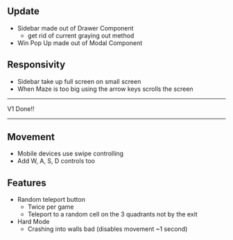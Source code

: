 ## Update

- Sidebar made out of Drawer Component
  - get rid of current graying out method
- Win Pop Up made out of Modal Component

## Responsivity

- Sidebar take up full screen on small screen
- When Maze is too big using the arrow keys scrolls the screen

---

V1 Done!!

---

## Movement

- Mobile devices use swipe controlling
- Add W, A, S, D controls too

## Features

- Random teleport button
  - Twice per game
  - Teleport to a random cell on the 3 quadrants not by the exit
- Hard Mode
  - Crashing into walls bad (disables movement ~1 second)
